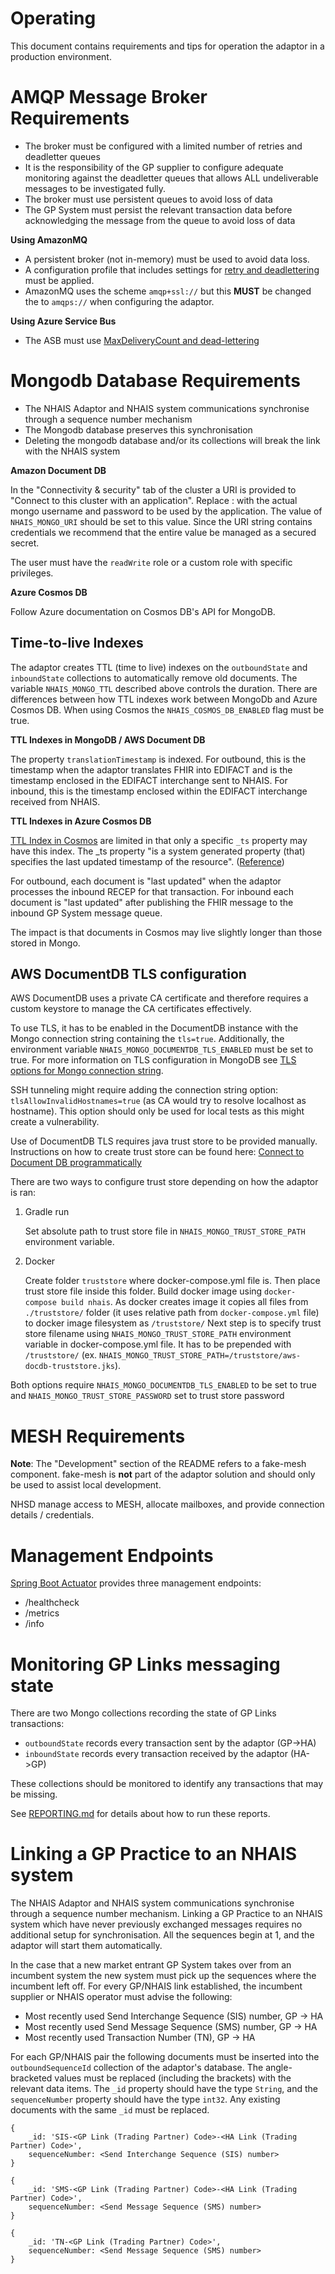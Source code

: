 # Operating

This document contains requirements and tips for operation the adaptor in a production environment.

# AMQP Message Broker Requirements

* The broker must be configured with a limited number of retries and deadletter queues
* It is the responsibility of the GP supplier to configure adequate monitoring against the deadletter queues that allows ALL undeliverable messages to be investigated fully.
* The broker must use persistent queues to avoid loss of data
* The GP System must persist the relevant transaction data before acknowledging the message from the queue to avoid loss of data

**Using AmazonMQ**

* A persistent broker (not in-memory) must be used to avoid data loss.
* A configuration profile that includes settings for [retry and deadlettering](https://activemq.apache.org/message-redelivery-and-dlq-handling.html) must be applied.
* AmazonMQ uses the scheme `amqp+ssl://` but this **MUST** be changed the to `amqps://` when configuring the adaptor.

**Using Azure Service Bus**

* The ASB must use [MaxDeliveryCount and dead-lettering](https://docs.microsoft.com/en-us/azure/service-bus-messaging/service-bus-dead-letter-queues#exceeding-maxdeliverycount)

# Mongodb Database Requirements

* The NHAIS Adaptor and NHAIS system communications synchronise through a sequence number mechanism
* The Mongodb database preserves this synchronisation
* Deleting the mongodb database and/or its collections will break the link with the NHAIS system

**Amazon Document DB**

In the "Connectivity & security" tab of the cluster a URI is provided to "Connect to this cluster with an application".
Replace <username>:<insertYourPasswordHere> with the actual mongo username and password to be used by the application.
The value of `NHAIS_MONGO_URI` should be set to this value. Since the URI string contains credentials we recommend that
the entire value be managed as a secured secret.

The user must have the `readWrite` role or a custom role with specific privileges.

**Azure Cosmos DB**

Follow Azure documentation on Cosmos DB's API for MongoDB.

## Time-to-live Indexes

The adaptor creates TTL (time to live) indexes on the `outboundState` and `inboundState` collections to automatically 
remove old documents. The variable `NHAIS_MONGO_TTL` described above controls the duration. There are differences between
how TTL indexes work between MongoDb and Azure Cosmos DB. When using Cosmos the `NHAIS_COSMOS_DB_ENABLED` flag must be true.

**TTL Indexes in MongoDB / AWS Document DB**

The property `translationTimestamp` is indexed. For outbound, this is the timestamp when the adaptor translates FHIR 
into EDIFACT and is the timestamp enclosed in the EDIFACT interchange sent to NHAIS. For inbound, this is the 
timestamp enclosed within the EDIFACT interchange received from NHAIS.

**TTL Indexes in Azure Cosmos DB**

[TTL Index in Cosmos](https://docs.microsoft.com/en-us/azure/cosmos-db/mongodb-time-to-live) are limited in that only 
a specific `_ts` property may have this index. The _ts property "is a system generated property (that) specifies the 
last updated timestamp of the resource". ([Reference](https://docs.microsoft.com/en-us/rest/api/cosmos-db/databases))

For outbound, each document is "last updated" when the adaptor processes the inbound RECEP for that transaction. For
inbound each document is "last updated" after publishing the FHIR message to the inbound GP System message queue.

The impact is that documents in Cosmos may live slightly longer than those stored in Mongo.

## AWS DocumentDB TLS configuration

AWS DocumentDB uses a private CA certificate and therefore requires a custom keystore to manage the CA certificates effectively.

To use TLS, it has to be enabled in the DocumentDB instance with the Mongo connection string containing the `tls=true`. 
Additionally, the environment variable `NHAIS_MONGO_DOCUMENTDB_TLS_ENABLED` must be set to true. 
For more information on TLS configuration in MongoDB see [TLS options for Mongo connection string](https://docs.mongodb.com/manual/reference/connection-string/#tls-options).

SSH tunneling might require adding the connection string option: `tlsAllowInvalidHostnames=true` (as CA would try to resolve localhost as hostname).
This option should only be used for local tests as this might create a vulnerability.

Use of DocumentDB TLS requires java trust store to be provided manually. Instructions on how to create trust store can be found here: 
[Connect to Document DB programmatically](https://docs.aws.amazon.com/documentdb/latest/developerguide/connect_programmatically.html#connect_programmatically-tls_enabled) 

There are two ways to configure trust store depending on how the adaptor is ran:
1. Gradle run
   
   Set absolute path to trust store file in `NHAIS_MONGO_TRUST_STORE_PATH` environment variable.
   
2. Docker

   Create folder `truststore` where docker-compose.yml file is. Then place trust store file inside this folder.
   Build docker image using `docker-compose build nhais`. As docker creates image it copies all files from `./truststore/` folder 
   (it uses relative path from `docker-compose.yml` file) to docker image filesystem as `/truststore/`
   Next step is to specify trust store filename using `NHAIS_MONGO_TRUST_STORE_PATH` environment variable in docker-compose.yml file. 
   It has to be prepended with `/truststore/` (ex. `NHAIS_MONGO_TRUST_STORE_PATH=/truststore/aws-docdb-truststore.jks`).
   
Both options require `NHAIS_MONGO_DOCUMENTDB_TLS_ENABLED` to be set to true and `NHAIS_MONGO_TRUST_STORE_PASSWORD` set to trust store password
   

# MESH Requirements

**Note**: The "Development" section of the README refers to a fake-mesh component. fake-mesh is **not** part of the 
adaptor  solution and should only be used to assist local development.

NHSD manage access to MESH, allocate mailboxes, and provide connection details / credentials.

# Management Endpoints

[Spring Boot Actuator](https://docs.spring.io/spring-boot/docs/current/reference/htmlsingle/#production-ready) provides
three management endpoints:

* /healthcheck
* /metrics
* /info

# Monitoring GP Links messaging state

There are two Mongo collections recording the state of GP Links transactions:

- `outboundState` records every transaction sent by the adaptor (GP->HA)
- `inboundState` records every transaction received by the adaptor (HA->GP)

These collections should be monitored to identify any transactions that may be missing.

See [REPORTING.md](./REPORTING.md) for details about how to run these reports.

# Linking a GP Practice to an NHAIS system

The NHAIS Adaptor and NHAIS system communications synchronise through a sequence number mechanism. Linking a GP 
Practice to an NHAIS system which have never previously exchanged messages requires no additional setup for 
synchronisation. All the sequences begin at 1, and the adaptor will start them automatically.

In the case that a new market entrant GP System takes over from an incumbent system the new system must pick up the 
sequences where the incumbent left off. For every GP/NHAIS link established, the incumbent supplier or NHAIS operator 
must advise the following:

* Most recently used Send Interchange Sequence (SIS) number, GP -> HA
* Most recently used Send Message Sequence (SMS) number, GP -> HA
* Most recently used Transaction Number (TN), GP -> HA

For each GP/NHAIS pair the following documents must be inserted into the `outboundSequenceId` collection of the 
adaptor's database. The angle-bracketed values must be replaced (including the brackets) with the relevant data items.
The `_id` property should have the type `String`, and the `sequenceNumber` property should have the type `int32`. Any 
existing documents with the same `_id` must be replaced.

    {
        _id: 'SIS-<GP Link (Trading Partner) Code>-<HA Link (Trading Partner) Code>',
        sequenceNumber: <Send Interchange Sequence (SIS) number>
    }
    
    {
        _id: 'SMS-<GP Link (Trading Partner) Code>-<HA Link (Trading Partner) Code>',
        sequenceNumber: <Send Message Sequence (SMS) number>
    }
 
    {
        _id: 'TN-<GP Link (Trading Partner) Code>',
        sequenceNumber: <Send Message Sequence (SMS) number>
    }
